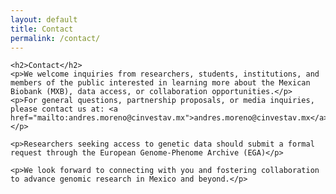 ```yaml
---
layout: default
title: Contact
permalink: /contact/
---
```


<section id="contact">

	<h2>Contact</h2>
	<p>We welcome inquiries from researchers, students, institutions, and members of the public interested in learning more about the Mexican Biobank (MXB), data access, or collaboration opportunities.</p>
	<p>For general questions, partnership proposals, or media inquiries, please contact us at: <a href="mailto:andres.moreno@cinvestav.mx">andres.moreno@cinvestav.mx</a></p>

	<p>Researchers seeking access to genetic data should submit a formal request through the European Genome-Phenome Archive (EGA)</p>

	<p>We look forward to connecting with you and fostering collaboration to advance genomic research in Mexico and beyond.</p>

</section>
